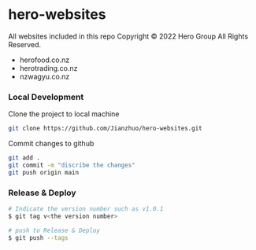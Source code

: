 # hero-websites
All websites included in this repo Copyright © 2022 Hero Group All Rights Reserved.
- herofood.co.nz
- herotrading.co.nz
- nzwagyu.co.nz

### Local Development
Clone the project to local machine
```sh
git clone https://github.com/Jianzhuo/hero-websites.git
```
Commit changes to github
```sh
git add .
git commit -m "discribe the changes"
git push origin main
```

### Release & Deploy 
```sh
# Indicate the version number such as v1.0.1
$ git tag v<the version number>

# push to Release & Deploy 
$ git push --tags
```
